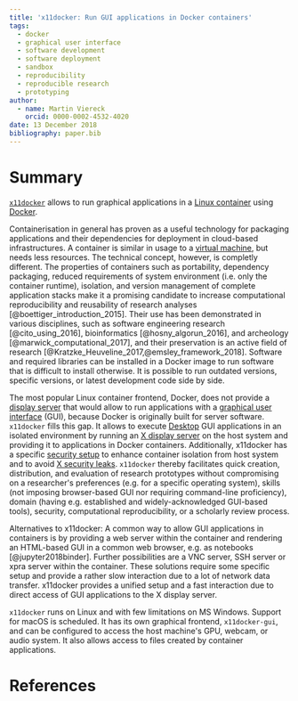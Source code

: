```yaml
---
title: 'x11docker: Run GUI applications in Docker containers'
tags:
  - docker
  - graphical user interface
  - software development
  - software deployment
  - sandbox
  - reproducibility
  - reproducible research
  - prototyping
author:
  - name: Martin Viereck
    orcid: 0000-0002-4532-4020
date: 13 December 2018
bibliography: paper.bib
---
```


# Summary

[`x11docker`](https://github.com/mviereck/x11docker) allows to run graphical applications in a [Linux container](https://en.wikipedia.org/wiki/Operating-system-level_virtualization) using [Docker](https://en.wikipedia.org/wiki/Docker_(software)).

Containerisation in general has proven as a useful technology for packaging applications and their dependencies for deployment in cloud-based infrastructures.
A container is similar in usage to a [virtual machine](https://en.wikipedia.org/wiki/Virtual_machine), but needs less resources. The technical concept, however, is completly different.
The properties of containers such as portability, dependency packaging, reduced requirements of system environment (i.e. only the container runtime), isolation, and version management of complete application stacks make it a promising candidate to increase computational reproducibility and reusability of research analyses [@boettiger_introduction_2015].
Their use has been demonstrated in various disciplines, such as software engineering research [@cito_using_2016], bioinformatics [@hosny_algorun_2016], and archeology [@marwick_computational_2017], and their preservation is an active field of research [@Kratzke_Heuveline_2017,@emsley_framework_2018].
Software and required libraries can be installed in a Docker image to run software that is difficult to install otherwise. It is possible to run outdated versions, specific versions, or latest development code side by side.

The most popular Linux container frontend, Docker, does not provide a [display server](https://en.wikipedia.org/wiki/Display_server) that would allow to run applications with a [graphical user interface](https://en.wikipedia.org/wiki/Graphical_user_interface) (GUI), because Docker is originally built for server software.
`x11docker` fills this gap.
It allows to execute [Desktop](https://en.wikipedia.org/wiki/Desktop_environment) GUI applications in an isolated environment by running an [X display server](https://en.wikipedia.org/wiki/X_Window_System) on the host system and providing it to applications in Docker containers.
Additionally, x11docker has a specific [security setup](https://github.com/mviereck/x11docker#security) to enhance container isolation from host system and to avoid [X security leaks](http://tutorials.section6.net/home/basics-of-securing-x11).
`x11docker` thereby facilitates quick creation, distribution, and evaluation of research prototypes without compromising on a researcher's preferences (e.g. for a specific operating system), skills (not imposing browser-based GUI nor requiring command-line proficiency), domain (having e.g. established and widely-acknowledged GUI-based tools), security, computational reproducibility, or a scholarly review process.

Alternatives to x11docker:
A common way to allow GUI applications in containers is by providing a web server within the container and rendering an HTML-based GUI in a common web browser, e.g. as notebooks [@jupyter2018binder]. Further possibilities are a VNC server, SSH server or xpra server within the container.
These solutions require some specific setup and provide a rather slow interaction due to a lot of network data transfer. 
x11docker provides a unified setup and a fast interaction due to direct access of GUI applications to the X display server.

`x11docker` runs on Linux and with few limitations on MS Windows. Support for macOS is scheduled.
It has its own graphical frontend, `x11docker-gui`, and can be configured to access the host machine's GPU, webcam, or audio system. It also allows access to files created by container applications.

# References

